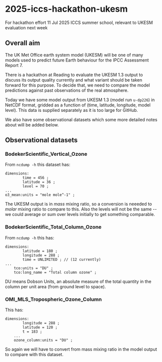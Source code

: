 # 2025-iccs-hackathon-ukesm
For hackathon effort 11 Jul 2025 ICCS summer school, relevant to UKESM evaluation next week

## Overall aim

The UK Met Office earth system model (UKESM) will be one of many
models used to predict future Earth behaviour for the IPCC
Assessment Report 7.

There is a hackathon at Reading to evaluate the UKESM 1.3 output
to discuss its output quality currently and what variant should
be taken forward for this purpose. To decide that, we need to compare
the model predictions against past observations of the real
atmosphere.

Today we have some model output from UKESM 1.3 (model run
`u-dp226`) in NetCDF format, gridded as a function of
(time, latitude, longitude, model level). This data is supplied
separately as it is too large for GitHub.

We also have some observational datasets which some more detailed
notes about will be added below.



## Observational datasets

### BodekerScientific_Vertical_Ozone

From `ncdump -h` this dataset has:
```
dimensions:
        time = 456 ;
        latitude = 36 ;
        level = 70 ;
...
o3_mean:units = "mole mole^-1" ;
```
The UKESM output is in _mass_ mixing ratio, so a conversion is neeeded to
_molar_ mixing ratio to compare to this.
Also the levels will not be the same -- we could average or sum over levels
initially to get something comparable.

### BodekerScientific_Total_Column_Ozone

From `ncdump -h` this has:
```
dimensions:
        latitude = 180 ;
        longitude = 288 ;
        time = UNLIMITED ; // (12 currently)
...
    tco:units = "DU" ;
    tco:long_name = "Total column ozone" ;
```
DU means Dobson Units, an absolute measure of the total quantity in the
column per unit area (from ground level to space).

### OMI_MLS_Tropospheric_Ozone_Column

This has: 
```
dimensions:
        longitude = 288 ;
        latitude = 120 ;
        t = 183 ;
    ...
    ozone_column:units = "DU" ;
```
So again we will have to convert from mass mixing ratio in the model
output to compare with this dataset.
